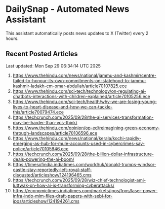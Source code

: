 # DailySnap - Automated News Assistant

This assistant automatically posts news updates to X (Twitter) every 2 hours.

## Recent Posted Articles

Last updated: Mon Sep 29 06:34:14 UTC 2025

1. https://www.thehindu.com/news/national/jammu-and-kashmir/centre-failed-to-honour-its-own-commitments-on-statehood-to-jammu-kashmir-ladakh-cm-omar-abdullah/article70107825.ece
2. https://www.thehindu.com/sci-tech/technology/on-regulating-ai-chatbots-interactions-with-children-explained/article70105256.ece
3. https://www.thehindu.com/sci-tech/health/why-we-are-losing-young-lives-to-heart-disease-and-how-we-can-tackle-this/article70079474.ece
4. https://techcrunch.com/2025/09/28/the-ai-services-transformation-may-be-harder-than-vcs-think/
5. https://www.thehindu.com/opinion/op-ed/reimagining-green-economy-through-landscapes/article70106596.ece
6. https://www.thehindu.com/news/national/kerala/kochi-rapidly-emerging-as-hub-for-mule-accounts-used-in-cybercrimes-say-police/article70105846.ece
7. https://techcrunch.com/2025/09/28/the-billion-dollar-infrastructure-deals-powering-the-ai-boom/
8. https://timesofindia.indiatimes.com/world/uk/donald-trumps-windsor-castle-stay-reportedly-left-royal-staff-disgusted/articleshow/124196465.cms
9. https://techcrunch.com/2025/09/28/wiz-chief-technologist-ami-luttwak-on-how-ai-is-transforming-cyberattacks/
10. https://economictimes.indiatimes.com/markets/ipos/fpos/laser-power-infra-indo-mim-files-draft-papers-with-sebi-for-ipos/articleshow/124194261.cms
